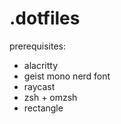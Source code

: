 # .dotfiles

prerequisites:
 - alacritty
 - geist mono nerd font
 - raycast
 - zsh + omzsh
 - rectangle
